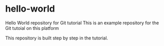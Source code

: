 # hello-world
Hello World repository for Git tutorial
This is an example repository for the Git tutoial on this platform 

This repository is built step by step in the tutorial.
